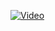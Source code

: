 
[![Video](https://img.youtube.com/vi/nVYmS9y90ns/0.jpg)](https://www.youtube.com/watch?v=YOUR_VIDEO_ID_HEREnVYmS9y90ns)
